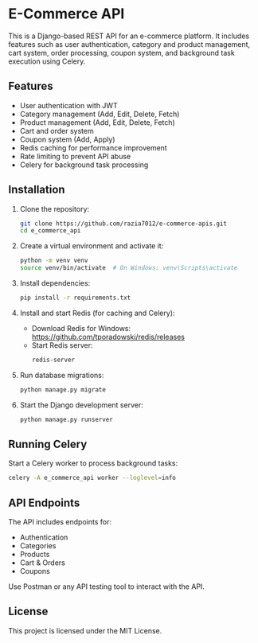 # E-Commerce API

This is a Django-based REST API for an e-commerce platform. It includes features such as user authentication, category and product management, cart system, order processing, coupon system, and background task execution using Celery.

## Features
- User authentication with JWT
- Category management (Add, Edit, Delete, Fetch)
- Product management (Add, Edit, Delete, Fetch)
- Cart and order system
- Coupon system (Add, Apply)
- Redis caching for performance improvement
- Rate limiting to prevent API abuse
- Celery for background task processing

## Installation
1. Clone the repository:
   ```sh
   git clone https://github.com/razia7012/e-commerce-apis.git
   cd e_commerce_api
   ```

2. Create a virtual environment and activate it:
   ```sh
   python -m venv venv
   source venv/bin/activate  # On Windows: venv\Scripts\activate
   ```

3. Install dependencies:
   ```sh
   pip install -r requirements.txt
   ```

4. Install and start Redis (for caching and Celery):
   - Download Redis for Windows: https://github.com/tporadowski/redis/releases
   - Start Redis server:
     ```sh
     redis-server
     ```

5. Run database migrations:
   ```sh
   python manage.py migrate
   ```

6. Start the Django development server:
   ```sh
   python manage.py runserver
   ```

## Running Celery
Start a Celery worker to process background tasks:
```sh
celery -A e_commerce_api worker --loglevel=info
```

## API Endpoints
The API includes endpoints for:
- Authentication
- Categories
- Products
- Cart & Orders
- Coupons

Use Postman or any API testing tool to interact with the API.

## License
This project is licensed under the MIT License.

